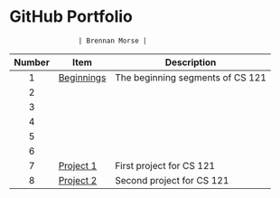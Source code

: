#    GitHub Portfolio

                     | Brennan Morse | 



| Number | Item                                                                                                       | Description                      |
|:------:|------------------------------------------------------------------------------------------------------------|----------------------------------|
|   1    | [Beginnings](https://github.com/FieryFoxed/Github-Portfolio/tree/main/Beginnings)                          | The beginning segments of CS 121 |
|   2    | []()                                                                                                       |                                  |
|   3    | []()                                                                                                       |                                  |
|   4    | []()                                                                                                       |                                  |
|   5    | []()                                                                                                       |                                  |
|   6    | []()                                                                                                       |                                  |
|   7    | [Project 1](https://github.com/FieryFoxed/Github-Portfolio/blob/main/Project%20Number%20One/Project1.java) | First project for CS 121         |
|   8    | [Project 2](https://github.com/FieryFoxed/Github-Portfolio/tree/main/Project%20Number%20Two)               | Second project for CS 121        |